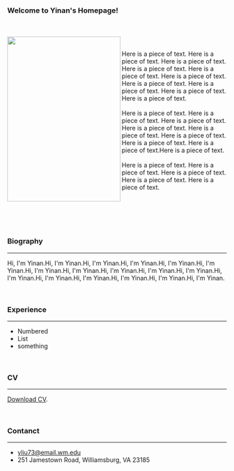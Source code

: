### Welcome to Yinan's Homepage!
<br><br>
<a href="url"><img src="https://user-images.githubusercontent.com/97426001/149613584-dc993e2a-5051-4d4c-934a-7829dad99112.jpg?_nc_cat=101&ccb=1-5&_nc_sid=730e14&_nc_ohc=kIA8SXbfLroAX_MwLon&_nc_ht=scontent.forf1-3.fna&oh=00_AT_9-nEN2poBt53tpKHfx30noWMSFLWY0T65G3Q7pkCzDg&oe=61E68FA9"  align="left" height="378" width="260" ></a>
<br>


Here is a piece of text. Here is a piece of text. Here is a piece of text. Here is a piece of text. Here is a piece of text. Here is a piece of text. Here is a piece of text. 
Here is a piece of text. Here is a piece of text. Here is a piece of text. 
<br><br>
Here is a piece of text. Here is a piece of text. Here is a piece of text. Here is a piece of text. Here is a piece of text. Here is a piece of text. Here is a piece of text. 
Here is a piece of text.Here is a piece of text. 
<br><br>
Here is a piece of text. Here is a piece of text. Here is a piece of text. Here is a piece of text. Here is a piece of text. 


<br><br><br> <br>
### Biography
***
Hi, I'm Yinan.Hi, I'm Yinan.Hi, I'm Yinan.Hi, I'm Yinan.Hi, I'm Yinan.Hi, I'm Yinan.Hi, I'm Yinan.Hi, I'm Yinan.Hi, I'm Yinan.Hi, I'm Yinan.Hi, I'm Yinan.Hi, I'm Yinan.Hi, I'm Yinan.Hi, I'm Yinan.Hi, I'm Yinan.Hi, I'm Yinan.Hi, I'm Yinan.

<br>

### Experience
***
- Numbered
- List
- something

<br>

### CV
***
[Download CV](https://www.facebook.com/yinan.liu.9480/).

<br>

### Contanct
***
- yliu73@email.wm.edu
- 251 Jamestown Road, Williamsburg, VA 23185
